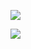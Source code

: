 ![](https://www.nta.go.jp/tmp/30090b5a-6d4c-457f-8737-f4a4921519af/images/c6381be12467328bdda8be22bc1ad2807cc0c6934454d8d4e10d2c316dd53d9b.jpg)

![](https://www.nta.go.jp/tmp/30090b5a-6d4c-457f-8737-f4a4921519af/images/01c35422219b1671a332abf0e0bf0dfb349046ce27c58ab932ea1bea983eee09.jpg)